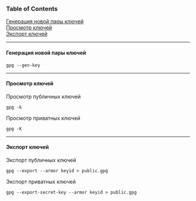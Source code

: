 ### Table of Contents </br>
[Генерация новой пары ключей](#gpg_gen_key) </br>
[Просмотр ключей](#gpg_view_keys) </br>
[Экспорт ключей](#gpg_export_keys) </br>

---

#### Генерация новой пары ключей <a name="gpg_gen_key"></a> </br>
```
gpg --gen-key
```
---
#### Просмотр ключей <a name="gpg_view_keys"></a> </br>
Просмотр публичных ключей
```
gpg -k
```
Просмотр приватных ключей
```
gpg -K
```
---
#### Экспорт ключей <a name="gpg_export_keys"></a> </br>
Экспорт публичных ключей
```
gpg --export --armor keyid > public.gpg
```
Экспорт приватных ключей
```
gpg --export-secret-key --armor keyid > public.gpg
```
